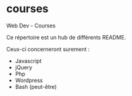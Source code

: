 # courses
Web Dev - Courses

Ce répertoire est un hub de différents README.

Ceux-ci concerneront surement : 

* Javascript
* jQuery
* Php
* Wordpress 
* Bash (peut-être)